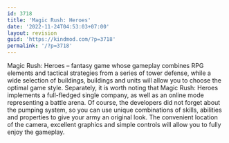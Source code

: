```yaml
---
id: 3718
title: 'Magic Rush: Heroes'
date: '2022-11-24T04:53:03+07:00'
layout: revision
guid: 'https://kindmod.com/?p=3718'
permalink: '/?p=3718'
---
```


Magic Rush: Heroes – fantasy game whose gameplay combines RPG elements and tactical strategies from a series of tower defense, while a wide selection of buildings, buildings and units will allow you to choose the optimal game style. Separately, it is worth noting that Magic Rush: Heroes implements a full-fledged single company, as well as an online mode representing a battle arena. Of course, the developers did not forget about the pumping system, so you can use unique combinations of skills, abilities and properties to give your army an original look. The convenient location of the camera, excellent graphics and simple controls will allow you to fully enjoy the gameplay.
